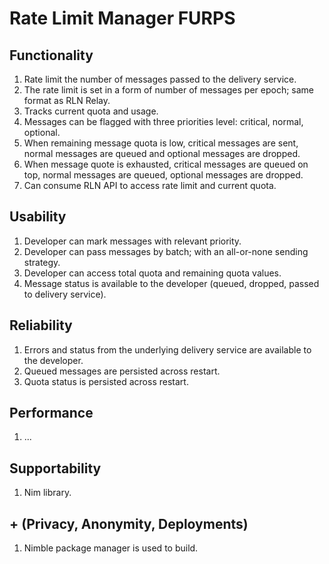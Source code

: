 # Rate Limit Manager FURPS

## Functionality

1. Rate limit the number of messages passed to the delivery service.
2. The rate limit is set in a form of number of messages per epoch; same format as RLN Relay.
3. Tracks current quota and usage.
4. Messages can be flagged with three priorities level: critical, normal, optional.
5. When remaining message quota is low, critical messages are sent, normal messages are queued and optional messages are dropped.
6. When message quote is exhausted, critical messages are queued on top, normal messages are queued, optional messages are dropped.
7. Can consume RLN API to access rate limit and current quota. 

## Usability

1. Developer can mark messages with relevant priority.
2. Developer can pass messages by batch; with an all-or-none sending strategy.
3. Developer can access total quota and remaining quota values.
4. Message status is available to the developer (queued, dropped, passed to delivery service).

## Reliability

1. Errors and status from the underlying delivery service are available to the developer.
2. Queued messages are persisted across restart.
3. Quota status is persisted across restart.

## Performance

1. ...

## Supportability

1. Nim library.

## + (Privacy, Anonymity, Deployments)

1. Nimble package manager is used to build.
